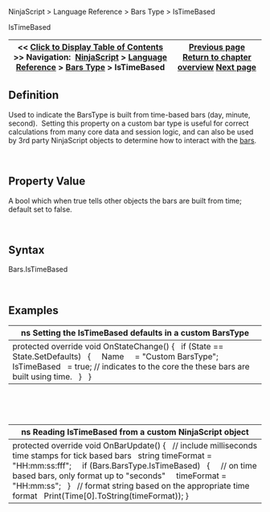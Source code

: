 ﻿


NinjaScript \> Language Reference \> Bars Type \> IsTimeBased






















IsTimeBased







| \<\< [Click to Display Table of Contents](barstype_istimebased.md) \>\> **Navigation:**     [NinjaScript](ninjascript-1.md) \> [Language Reference](language_reference_wip-1.md) \> [Bars Type](bars_type-1.md) \> IsTimeBased | [Previous page](isremovelastbarsupported-1.md) [Return to chapter overview](bars_type-1.md) [Next page](ondatapoint-1.md) |
| --- | --- |











## Definition


Used to indicate the BarsType is built from time\-based bars (day, minute, second).  Setting this property on a custom bar type is useful for correct calculations from many core data and session logic, and can also be used by 3rd party NinjaScript objects to determine how to interact with the [bars](bars-1.md).


 


## Property Value


A bool which when true tells other objects the bars are built from time; default set to false.


 


## Syntax
Bars.IsTimeBased


 


## Examples




| ns Setting the IsTimeBased defaults in a custom BarsType |
| --- |
| protected override void OnStateChange() {    if (State \=\= State.SetDefaults)    {      Name     \= "Custom BarsType";      IsTimeBased   \= true; // indicates to the core the these bars are built using time.    }    } |



 


 




| ns Reading IsTimeBased from a custom NinjaScript object |
| --- |
| protected override void OnBarUpdate() {    // include milliseconds time stamps for tick based bars    string timeFormat \= "HH:mm:ss:fff";      if (Bars.BarsType.IsTimeBased)    {      // on time based bars, only format up to "seconds"      timeFormat \= "HH:mm:ss";    }    // format string based on the appropriate time format    Print(Time\[0].ToString(timeFormat)); } |










